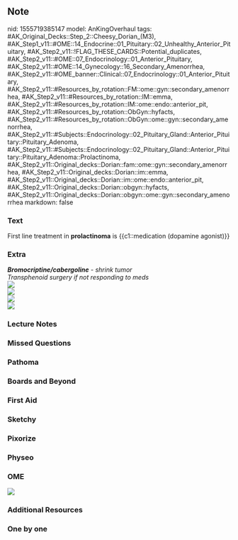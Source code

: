## Note
nid: 1555719385147
model: AnKingOverhaul
tags: #AK_Original_Decks::Step_2::Cheesy_Dorian_(M3), #AK_Step1_v11::#OME::14_Endocrine::01_Pituitary::02_Unhealthy_Anterior_Pituitary, #AK_Step2_v11::!FLAG_THESE_CARDS::Potential_duplicates, #AK_Step2_v11::#OME::07_Endocrinology::01_Anterior_Pituitary, #AK_Step2_v11::#OME::14_Gynecology::16_Secondary_Amenorrhea, #AK_Step2_v11::#OME_banner::Clinical::07_Endocrinology::01_Anterior_Pituitary, #AK_Step2_v11::#Resources_by_rotation::FM::ome::gyn::secondary_amenorrhea, #AK_Step2_v11::#Resources_by_rotation::IM::emma, #AK_Step2_v11::#Resources_by_rotation::IM::ome::endo::anterior_pit, #AK_Step2_v11::#Resources_by_rotation::ObGyn::hyfacts, #AK_Step2_v11::#Resources_by_rotation::ObGyn::ome::gyn::secondary_amenorrhea, #AK_Step2_v11::#Subjects::Endocrinology::02_Pituitary_Gland::Anterior_Pituitary::Pituitary_Adenoma, #AK_Step2_v11::#Subjects::Endocrinology::02_Pituitary_Gland::Anterior_Pituitary::Pituitary_Adenoma::Prolactinoma, #AK_Step2_v11::Original_decks::Dorian::fam::ome::gyn::secondary_amenorrhea, #AK_Step2_v11::Original_decks::Dorian::im::emma, #AK_Step2_v11::Original_decks::Dorian::im::ome::endo::anterior_pit, #AK_Step2_v11::Original_decks::Dorian::obgyn::hyfacts, #AK_Step2_v11::Original_decks::Dorian::obgyn::ome::gyn::secondary_amenorrhea
markdown: false

### Text
First line treatment in <b>prolactinoma</b> is {{c1::medication
(dopamine agonist)}}

### Extra
<div>
  <div>
    <i><b>Bromocriptine/cabergoline</b> - shrink tumor</i>
  </div>
  <div>
    <div>
      <i>Transphenoid surgery if not responding to meds</i>
    </div>
  </div>
</div>
<div><img src="paste-136906377527297%20(1).jpg"></div>
<div><img src="paste-4123662525399041.jpg"></div>
<div><img src="paste-4123744129777665.jpg"></div>
<div><img src="paste-452006653199038.jpg"></div>

### Lecture Notes


### Missed Questions


### Pathoma


### Boards and Beyond


### First Aid


### Sketchy


### Pixorize


### Physeo


### OME
<div class="ome-widget">
  <a href=
  "https://onlinemeded.org/spa/endocrinology/anterior-pituitary/acquire?ref=anki">
  <img src="_OME_AnkiFlashcards_Lesson_5.png"></a>
</div>

### Additional Resources


### One by one

